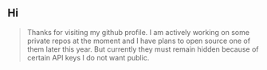 ## Hi 

> Thanks for visiting my github profile. I am actively working on some private repos at the moment and I have plans to open source one of them later this year. But currently they must remain hidden because of certain API keys I do not want public.
